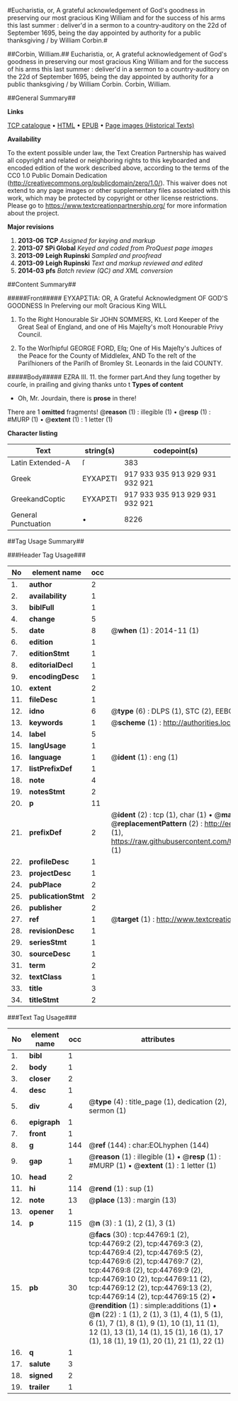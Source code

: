 #Eucharistia, or, A grateful acknowledgement of God's goodness in preserving our most gracious King William and for the success of his arms this last summer : deliver'd in a sermon to a country-auditory on the 22d of September 1695, being the day appointed by authority for a public thanksgiving / by William Corbin.#

##Corbin, William.##
Eucharistia, or, A grateful acknowledgement of God's goodness in preserving our most gracious King William and for the success of his arms this last summer : deliver'd in a sermon to a country-auditory on the 22d of September 1695, being the day appointed by authority for a public thanksgiving / by William Corbin.
Corbin, William.

##General Summary##

**Links**

[TCP catalogue](http://www.ota.ox.ac.uk/tcp/)  • 
[HTML](http://tei.it.ox.ac.uk/tcp/Texts-HTML/free/A34/A34552.html)  • 
[EPUB](http://tei.it.ox.ac.uk/tcp/Texts-EPUB/free/A34/A34552.epub) • 
[Page images (Historical Texts)](https://historicaltexts.jisc.ac.uk/eebo-10264719e)

**Availability**

To the extent possible under law, the Text Creation Partnership has waived all copyright and related or neighboring rights to this keyboarded and encoded edition of the work described above, according to the terms of the CC0 1.0 Public Domain Dedication (http://creativecommons.org/publicdomain/zero/1.0/). This waiver does not extend to any page images or other supplementary files associated with this work, which may be protected by copyright or other license restrictions. Please go to https://www.textcreationpartnership.org/ for more information about the project.

**Major revisions**

1. __2013-06__ __TCP__ *Assigned for keying and markup*
1. __2013-07__ __SPi Global__ *Keyed and coded from ProQuest page images*
1. __2013-09__ __Leigh Rupinski__ *Sampled and proofread*
1. __2013-09__ __Leigh Rupinski__ *Text and markup reviewed and edited*
1. __2014-03__ __pfs__ *Batch review (QC) and XML conversion*

##Content Summary##

#####Front#####
ΕΥΧΑΡΣΤΙΑ: OR, A Grateful Acknowledgment OF GOD'S GOODNESS In Preſerving our moſt Gracious King WILL
1. To the Right Honourable Sir JOHN SOMMERS, Kt. Lord Keeper of the Great Seal of England, and one of His Majeſty's moſt Honourable Privy Council.

1. To the Worſhipful GEORGE FORD, Eſq; One of His Majeſty's Juſtices of the Peace for the County of Middleſex, AND To the reſt of the Pariſhioners of the Pariſh of Bromley St. Leonards in the ſaid COUNTY.

#####Body#####
EZRA III. 11. the former part.And they ſung together by courſe, in praiſing and giving thanks unto t
**Types of content**

  * Oh, Mr. Jourdain, there is **prose** in there!

There are 1 **omitted** fragments! 
 @__reason__ (1) : illegible (1)  •  @__resp__ (1) : #MURP (1)  •  @__extent__ (1) : 1 letter (1)

**Character listing**


|Text|string(s)|codepoint(s)|
|---|---|---|
|Latin Extended-A|ſ|383|
|Greek|ΕΥΧΑΡΣΤΙ|917 933 935 913 929 931 932 921|
|GreekandCoptic|ΕΥΧΑΡΣΤΙ|917 933 935 913 929 931 932 921|
|General Punctuation|•|8226|

##Tag Usage Summary##

###Header Tag Usage###

|No|element name|occ|attributes|
|---|---|---|---|
|1.|__author__|2||
|2.|__availability__|1||
|3.|__biblFull__|1||
|4.|__change__|5||
|5.|__date__|8| @__when__ (1) : 2014-11 (1)|
|6.|__edition__|1||
|7.|__editionStmt__|1||
|8.|__editorialDecl__|1||
|9.|__encodingDesc__|1||
|10.|__extent__|2||
|11.|__fileDesc__|1||
|12.|__idno__|6| @__type__ (6) : DLPS (1), STC (2), EEBO-CITATION (1), OCLC (1), VID (1)|
|13.|__keywords__|1| @__scheme__ (1) : http://authorities.loc.gov/ (1)|
|14.|__label__|5||
|15.|__langUsage__|1||
|16.|__language__|1| @__ident__ (1) : eng (1)|
|17.|__listPrefixDef__|1||
|18.|__note__|4||
|19.|__notesStmt__|2||
|20.|__p__|11||
|21.|__prefixDef__|2| @__ident__ (2) : tcp (1), char (1)  •  @__matchPattern__ (2) : ([0-9\-]+):([0-9IVX]+) (1), (.+) (1)  •  @__replacementPattern__ (2) : http://eebo.chadwyck.com/downloadtiff?vid=$1&page=$2 (1), https://raw.githubusercontent.com/textcreationpartnership/Texts/master/tcpchars.xml#$1 (1)|
|22.|__profileDesc__|1||
|23.|__projectDesc__|1||
|24.|__pubPlace__|2||
|25.|__publicationStmt__|2||
|26.|__publisher__|2||
|27.|__ref__|1| @__target__ (1) : http://www.textcreationpartnership.org/docs/. (1)|
|28.|__revisionDesc__|1||
|29.|__seriesStmt__|1||
|30.|__sourceDesc__|1||
|31.|__term__|2||
|32.|__textClass__|1||
|33.|__title__|3||
|34.|__titleStmt__|2||


###Text Tag Usage###

|No|element name|occ|attributes|
|---|---|---|---|
|1.|__bibl__|1||
|2.|__body__|1||
|3.|__closer__|2||
|4.|__desc__|1||
|5.|__div__|4| @__type__ (4) : title_page (1), dedication (2), sermon (1)|
|6.|__epigraph__|1||
|7.|__front__|1||
|8.|__g__|144| @__ref__ (144) : char:EOLhyphen (144)|
|9.|__gap__|1| @__reason__ (1) : illegible (1)  •  @__resp__ (1) : #MURP (1)  •  @__extent__ (1) : 1 letter (1)|
|10.|__head__|2||
|11.|__hi__|114| @__rend__ (1) : sup (1)|
|12.|__note__|13| @__place__ (13) : margin (13)|
|13.|__opener__|1||
|14.|__p__|115| @__n__ (3) : 1 (1), 2 (1), 3 (1)|
|15.|__pb__|30| @__facs__ (30) : tcp:44769:1 (2), tcp:44769:2 (2), tcp:44769:3 (2), tcp:44769:4 (2), tcp:44769:5 (2), tcp:44769:6 (2), tcp:44769:7 (2), tcp:44769:8 (2), tcp:44769:9 (2), tcp:44769:10 (2), tcp:44769:11 (2), tcp:44769:12 (2), tcp:44769:13 (2), tcp:44769:14 (2), tcp:44769:15 (2)  •  @__rendition__ (1) : simple:additions (1)  •  @__n__ (22) : 1 (1), 2 (1), 3 (1), 4 (1), 5 (1), 6 (1), 7 (1), 8 (1), 9 (1), 10 (1), 11 (1), 12 (1), 13 (1), 14 (1), 15 (1), 16 (1), 17 (1), 18 (1), 19 (1), 20 (1), 21 (1), 22 (1)|
|16.|__q__|1||
|17.|__salute__|3||
|18.|__signed__|2||
|19.|__trailer__|1||
